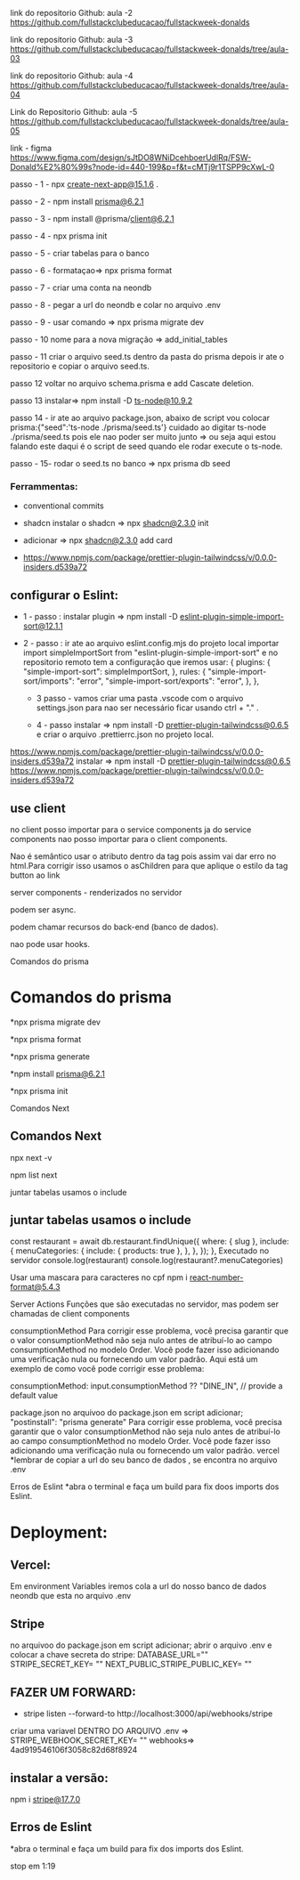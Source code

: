 link do repositorio Github: aula -2
https://github.com/fullstackclubeducacao/fullstackweek-donalds

link do repositorio Github: aula -3
https://github.com/fullstackclubeducacao/fullstackweek-donalds/tree/aula-03

link do repositorio Github: aula -4
https://github.com/fullstackclubeducacao/fullstackweek-donalds/tree/aula-04

Link do Repositorio Github: aula -5
https://github.com/fullstackclubeducacao/fullstackweek-donalds/tree/aula-05

link - figma
https://www.figma.com/design/sJtDO8WNiDcehboerUdlRq/FSW-Donald%E2%80%99s?node-id=440-199&p=f&t=cMTj9r1TSPP9cXwL-0

passo - 1 - npx create-next-app@15.1.6 .

passo - 2 - npm install prisma@6.2.1

passo - 3 - npm install @prisma/client@6.2.1

passo - 4 - npx prisma init

passo - 5 - criar tabelas para o banco

passo - 6 - formataçao=> npx prisma format

passo - 7 - criar uma conta na neondb

passo - 8 - pegar a url do neondb e colar no arquivo .env

passo - 9 - usar comando => npx prisma migrate dev

passo - 10 nome para a nova migração => add_initial_tables

passo - 11 criar o arquivo seed.ts dentro da pasta do prisma depois ir ate o repositorio e copiar o arquivo seed.ts.

passo 12 voltar no arquivo schema.prisma e add Cascate deletion.

passo 13 instalar=> npm install -D ts-node@10.9.2

passo 14 - ir ate ao arquivo package.json, abaixo de script vou colocar prisma:{"seed":'ts-node ./prisma/seed.ts'} cuidado ao digitar ts-node ./prisma/seed.ts pois ele nao poder ser muito junto => ou seja aqui estou falando este daqui é o script de seed quando ele rodar execute o ts-node.

passo - 15- rodar o seed.ts no banco => npx prisma db seed

### Ferrammentas:

* conventional commits

* shadcn instalar o shadcn => npx shadcn@2.3.0 init

* adicionar => npx shadcn@2.3.0 add card 

* https://www.npmjs.com/package/prettier-plugin-tailwindcss/v/0.0.0-insiders.d539a72 



## configurar o Eslint:

* 1 - passo : instalar plugin => npm install -D eslint-plugin-simple-import-sort@12.1.1

* 2 - passo : ir ate ao arquivo eslint.config.mjs do projeto local importar import simpleImportSort from "eslint-plugin-simple-import-sort"
e no repositorio remoto tem a configuração que iremos usar:
{
    plugins: {
      "simple-import-sort": simpleImportSort,
    },
    rules: {
      "simple-import-sort/imports": "error",
      "simple-import-sort/exports": "error",
    },
  },

  * 3 passo - vamos criar uma  pasta .vscode com o arquivo settings.json para nao ser necessário ficar  usando ctrl + "." .

  * 4 - passo instalar => npm install -D prettier-plugin-tailwindcss@0.6.5 e  criar o arquivo .prettierrc.json no projeto local.

 <https://www.npmjs.com/package/prettier-plugin-tailwindcss/v/0.0.0-insiders.d539a72>
 instalar => npm install -D prettier-plugin-tailwindcss@0.6.5
 <https://www.npmjs.com/package/prettier-plugin-tailwindcss/v/0.0.0-insiders.d539a72>
## use client
  
no client posso importar para o service components ja do service components nao posso importar para o client components.

Nao é semântico usar o atributo dentro da tag pois assim vai dar erro no html.Para corrigir isso usamos o asChildren para que aplique o estilo da tag button ao link
  
server components - renderizados no servidor

podem ser async.

podem chamar recursos do back-end (banco de dados).

nao pode usar hooks.

Comandos do prisma
# Comandos do prisma

*npx prisma migrate dev

*npx prisma format

*npx prisma generate

*npm install prisma@6.2.1

*npx prisma init

Comandos Next
## Comandos Next

npx next -v

npm list next

juntar tabelas usamos o include
## juntar tabelas usamos o include

const restaurant = await db.restaurant.findUnique({ where: { slug }, include: { menuCategories: { include: { products: true }, }, }, });
    },
Executado no servidor
console.log(restaurant) console.log(restaurant?.menuCategories)

Usar uma mascara para caracteres no cpf
npm i react-number-format@5.4.3

Server Actions
Funções que são executadas no servidor, mas podem ser chamadas de client components

consumptionMethod
Para corrigir esse problema, você precisa garantir que o valor consumptionMethod não seja nulo antes de atribuí-lo ao campo consumptionMethod no modelo Order. Você pode fazer isso adicionando uma verificação nula ou fornecendo um valor padrão. Aqui está um exemplo de como você pode corrigir esse problema:

consumptionMethod: input.consumptionMethod ?? "DINE_IN", // provide a default value

package.json
no arquivoo do package.json em script adicionar; "postinstall": "prisma generate"
Para corrigir esse problema, você precisa garantir que o valor consumptionMethod não seja nulo antes de atribuí-lo ao campo consumptionMethod no modelo Order. Você pode fazer isso adicionando uma verificação nula ou fornecendo um valor padrão.
vercel
*lembrar de copiar a url do seu banco de dados , se encontra no arquivo .env

Erros de Eslint
*abra o terminal e faça um build para fix doos imports dos Eslint.

#  Deployment:
## Vercel:
Em environment Variables iremos cola a url do  nosso banco de dados neondb que esta  no arquivo .env

## Stripe
no arquivoo do package.json em script adicionar;
abrir o arquivo .env e colocar a  chave secreta  do  stripe:
DATABASE_URL=""
STRIPE_SECRET_KEY= ""
NEXT_PUBLIC_STRIPE_PUBLIC_KEY= ""

## FAZER UM FORWARD:
* stripe listen --forward-to http://localhost:3000/api/webhooks/stripe

criar  uma variavel DENTRO DO ARQUIVO .env => STRIPE_WEBHOOK_SECRET_KEY= "" 
webhooks=> 4ad919546106f3058c82d68f8924 
## instalar a versão:

npm i stripe@17.7.0
## Erros de Eslint

*abra  o terminal  e faça um build para fix dos imports  dos Eslint.

stop em 1:19 